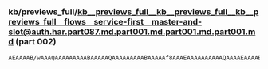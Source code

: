 ### kb/previews_full/kb__previews_full__kb__previews_full__kb__previews_full__flows__service-first__master-and-slot@auth.har.part087.md.part001.md.part001.md.part001.md (part 002)

```md
AEAAAAB/wAAAQAAAAAAAAABAAAAAQAAAAAAAAABAAAAAf8AAAEAAAAAAAAAAQAAAAEAAAABAAAAAAAAAAEAAAABAAAAAQAAAAEAAAAAAAAAAQAAAAH/AAABAAAAAAAAAAEAAAABAAAAAQAAAAAAAAAB/wAAAQ
```

```
